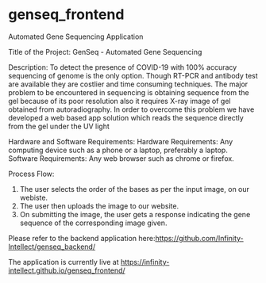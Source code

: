 # genseq_frontend
Automated Gene Sequencing Application

Title of the Project: GenSeq - Automated Gene Sequencing

Description:
To detect the presence of COVID-19 with 100% accuracy sequencing of genome is the only option. Though RT-PCR and antibody test are available they are costlier and time consuming techniques. The major problem to be encountered in sequencing is obtaining sequence from the gel because of its poor resolution also it requires X-ray image of gel obtained from autoradiography. In order to overcome this problem we have developed a web based app solution which reads the sequence directly from the gel under the UV light

Hardware and Software Requirements:
Hardware Requirements: Any computing device such as a phone or a laptop, preferably a laptop.
Software Requirements: Any web browser such as chrome or firefox.

Process Flow:
1. The user selects the order of the bases as per the input image, on our webiste.
2. The user then uploads the image to our website.
3. On submitting the image, the user gets a response indicating the gene sequence of the corresponding image given.

Please refer to the backend application here:https://github.com/Infinity-Intellect/genseq_backend/

The application is currently live at https://infinity-intellect.github.io/genseq_frontend/
